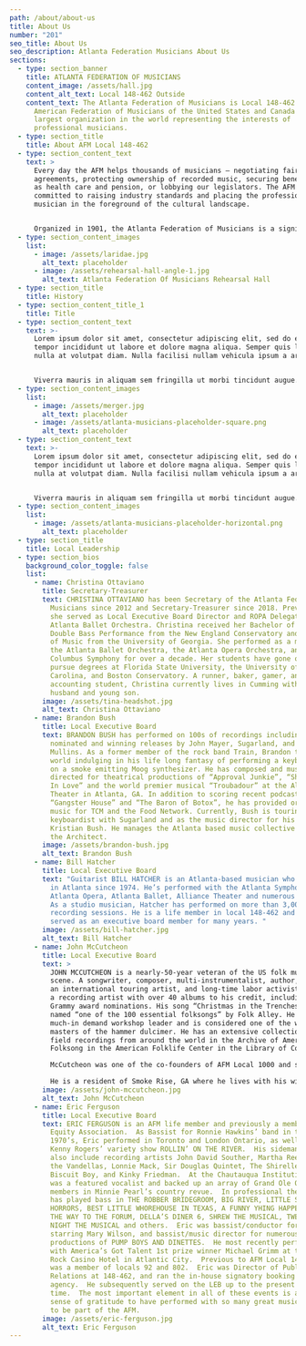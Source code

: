```yaml
---
path: /about/about-us
title: About Us
number: "201"
seo_title: About Us
seo_description: Atlanta Federation Musicians About Us
sections:
  - type: section_banner
    title: ATLANTA FEDERATION OF MUSICIANS
    content_image: /assets/hall.jpg
    content_alt_text: Local 148-462 Outside
    content_text: The Atlanta Federation of Musicians is Local 148-462 of the
      American Federation of Musicians of the United States and Canada – the
      largest organization in the world representing the interests of
      professional musicians.
  - type: section_title
    title: About AFM Local 148-462
  - type: section_content_text
    text: >
      Every day the AFM helps thousands of musicians — negotiating fair
      agreements, protecting ownership of recorded music, securing benefits such
      as health care and pension, or lobbying our legislators. The AFM is
      committed to raising industry standards and placing the professional
      musician in the foreground of the cultural landscape.


      Organized in 1901, the Atlanta Federation of Musicians is a significant chapter of the AFM representing around 700 musicians throughout Georgia, including the metropolitan areas of Atlanta, Athens, Augusta, Columbus and Macon. Our professional members perform every imaginable style of music – including blues, classical, country, ethnic/world music, hip-hop, jazz, rap, rock, soul.
  - type: section_content_images
    list:
      - image: /assets/laridae.jpg
        alt_text: placeholder
      - image: /assets/rehearsal-hall-angle-1.jpg
        alt_text: Atlanta Federation Of Musicians Rehearsal Hall
  - type: section_title
    title: History
  - type: section_content_title_1
    title: Title
  - type: section_content_text
    text: >-
      Lorem ipsum dolor sit amet, consectetur adipiscing elit, sed do eiusmod
      tempor incididunt ut labore et dolore magna aliqua. Semper quis lectus
      nulla at volutpat diam. Nulla facilisi nullam vehicula ipsum a arcu.


      Viverra mauris in aliquam sem fringilla ut morbi tincidunt augue. Purus viverra accumsan in nisl nisi scelerisque. Pellentesque habitant morbi tristique senectus. Non odio euismod lacinia at quis risus sed vulputate odio.
  - type: section_content_images
    list:
      - image: /assets/merger.jpg
        alt_text: placeholder
      - image: /assets/atlanta-musicians-placeholder-square.png
        alt_text: placeholder
  - type: section_content_text
    text: >-
      Lorem ipsum dolor sit amet, consectetur adipiscing elit, sed do eiusmod
      tempor incididunt ut labore et dolore magna aliqua. Semper quis lectus
      nulla at volutpat diam. Nulla facilisi nullam vehicula ipsum a arcu.


      Viverra mauris in aliquam sem fringilla ut morbi tincidunt augue. Purus viverra accumsan in nisl nisi scelerisque. Pellentesque habitant morbi tristique senectus. Non odio euismod lacinia at quis risus sed vulputate odio.
  - type: section_content_images
    list:
      - image: /assets/atlanta-musicians-placeholder-horizontal.png
        alt_text: placeholder
  - type: section_title
    title: Local Leadership
  - type: section_bios
    background_color_toggle: false
    list:
      - name: Christina Ottaviano
        title: Secretary-Treasurer
        text: CHRISTINA OTTAVIANO has been Secretary of the Atlanta Federation of
          Musicians since 2012 and Secretary-Treasurer since 2018. Previously,
          she served as Local Executive Board Director and ROPA Delegate for the
          Atlanta Ballet Orchestra. Christina received her Bachelor of Music in
          Double Bass Performance from the New England Conservatory and Master
          of Music from the University of Georgia. She performed as a member of
          the Atlanta Ballet Orchestra, the Atlanta Opera Orchestra, and the
          Columbus Symphony for over a decade. Her students have gone on to
          pursue degrees at Florida State University, the University of South
          Carolina, and Boston Conservatory. A runner, baker, gamer, and
          accounting student, Christina currently lives in Cumming with her
          husband and young son.
        image: /assets/tina-headshot.jpg
        alt_text: Christina Ottaviano
      - name: Brandon Bush
        title: Local Executive Board
        text: BRANDON BUSH has performed on 100s of recordings including GRAMMY® Award
          nominated and winning releases by John Mayer, Sugarland, and Shawn
          Mullins. As a former member of the rock band Train, Brandon toured the
          world indulging in his life long fantasy of performing a keyboard solo
          on a smoke emitting Moog synthesizer. He has composed and music
          directed for theatrical productions of “Approval Junkie”, “Shakespeare
          In Love” and the world premier musical “Troubadour” at the Alliance
          Theater in Atlanta, GA. In addition to scoring recent podcasts,
          “Gangster House” and “The Baron of Botox”, he has provided original
          music for TCM and the Food Network. Currently, Bush is touring as the
          keyboardist with Sugarland and as the music director for his brother
          Kristian Bush. He manages the Atlanta based music collective Songs of
          the Architect.
        image: /assets/brandon-bush.jpg
        alt_text: Brandon Bush
      - name: Bill Hatcher
        title: Local Executive Board
        text: "Guitarist BILL HATCHER is an Atlanta-based musician who’s been performing
          in Atlanta since 1974. He’s performed with the Atlanta Symphony,
          Atlanta Opera, Atlanta Ballet, Alliance Theater and numerous others.
          As a studio musician, Hatcher has performed on more than 3,000 local
          recording sessions. He is a life member in local 148-462 and has
          served as an executive board member for many years. "
        image: /assets/bill-hatcher.jpg
        alt_text: Bill Hatcher
      - name: John McCutcheon
        title: Local Executive Board
        text: >
          JOHN MCCUTCHEON is a nearly-50-year veteran of the US folk music
          scene. A songwriter, composer, multi-instrumentalist, author, actor,
          an international touring artist, and long-time labor activist. His is
          a recording artist with over 40 albums to his credit, including 6
          Grammy award nominations. His song “Christmas in the Trenches was
          named “one of the 100 essential folksongs” by Folk Alley. He is a
          much-in demand workshop leader and is considered one of the world
          masters of the hammer dulcimer. He has an extensive collection of
          field recordings from around the world in the Archive of American
          Folksong in the American Folklife Center in the Library of Congress.

          McCutcheon was one of the co-founders of AFM Local 1000 and served as its president for fifteen years. He is a 2-term Local Executive Board member of 148-462 and serves on its Organizing Task Force, Fair Trade Music Committee and Solidarity Team.

          He is a resident of Smoke Rise, GA where he lives with his wife, author Carmen Agra Deedy and is the doting grandfather of five.
        image: /assets/john-mccutcheon.jpg
        alt_text: John McCutcheon
      - name: Eric Ferguson
        title: Local Executive Board
        text: ERIC FERGUSON is an AFM life member and previously a member of Actor’s
          Equity Association.  As Bassist for Ronnie Hawkins’ band in the early
          1970’s, Eric performed in Toronto and London Ontario, as well as on
          Kenny Rogers’ variety show ROLLIN’ ON THE RIVER.  His sideman credits
          also include recording artists John David Souther, Martha Reeves and
          the Vandellas, Lonnie Mack, Sir Douglas Quintet, The Shirelles, King
          Biscuit Boy, and Kinky Friedman.  At the Chautauqua Institution, Eric
          was a featured vocalist and backed up an array of Grand Ole Opry
          members in Minnie Pearl’s country revue.  In professional theatre, he
          has played bass in THE ROBBER BRIDEGROOM, BIG RIVER, LITTLE SHOP OF
          HORRORS, BEST LITTLE WHOREHOUSE IN TEXAS, A FUNNY YHING HAPPENED ON
          THE WAY TO THE FORUM, DELLA’S DINER 6, SHREW THE MUSICAL, TWELFTH
          NIGHT THE MUSICAL and others.  Eric was bassist/conductor for BEEHIVE
          starring Mary Wilson, and bassist/music director for numerous
          productions of PUMP BOYS AND DINETTES.  He most recently performed
          with America’s Got Talent 1st prize winner Michael Grimm at the Hard
          Rock Casino Hotel in Atlantic City.  Previous to AFM Local 148-462, he
          was a member of locals 92 and 802.  Eric was Director of Public
          Relations at 148-462, and ran the in-house signatory booking
          agency.  He subsequently served on the LEB up to the present
          time.  The most important element in all of these events is a deep
          sense of gratitude to have performed with so many great musicians, and
          to be part of the AFM.
        image: /assets/eric-ferguson.jpg
        alt_text: Eric Ferguson
---
```

